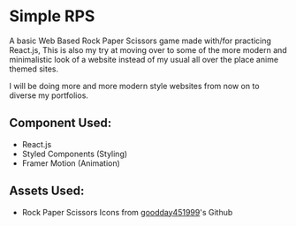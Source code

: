 # Simple RPS

A basic Web Based Rock Paper Scissors game made with/for practicing React.js, This is also my try at moving over to some of the more modern and minimalistic look of a website instead of my usual all over the place anime themed sites.

I will be doing more and more modern style websites from now on to diverse my portfolios.

## Component Used:
- React.js
- Styled Components (Styling)
- Framer Motion (Animation)

## Assets Used:
- Rock Paper Scissors Icons from [goodday451999](https://goodday451999.github.io/Rock-Paper-Scissors-Neo/)'s Github
